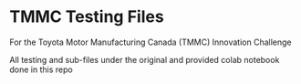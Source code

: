# TMMC Testing Files

For the Toyota Motor Manufacturing Canada (TMMC) Innovation Challenge

All testing and sub-files under the original and provided colab notebook done in this repo
